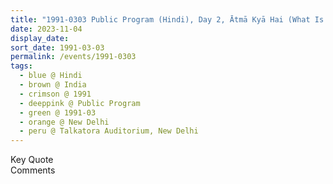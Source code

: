 ```yaml
---
title: "1991-0303 Public Program (Hindi), Day 2, Ātmā Kyā Hai (What Is Spirit), Talkatora Auditorium, New Delhi, India"
date: 2023-11-04
display_date: 
sort_date: 1991-03-03
permalink: /events/1991-0303
tags:
  - blue @ Hindi
  - brown @ India
  - crimson @ 1991
  - deeppink @ Public Program
  - green @ 1991-03
  - orange @ New Delhi
  - peru @ Talkatora Auditorium, New Delhi
---
```


<wave-list>
  <list-title color="green" width="75">Key Quote</list-title>
  <list-item color="BlanchedAlmond"  width="200"></list-item>
  <list-item color="Lavender"></list-item>
  <list-item color="BlanchedAlmond"></list-item>
</wave-list>

<br>

<wave-list>
  <list-title color="green" width="75">Comments</list-title>
  <list-item color="BlanchedAlmond"  width="200"></list-item>
  <list-item color="Lavender"></list-item>
  <list-item color="BlanchedAlmond"></list-item>
</wave-list>